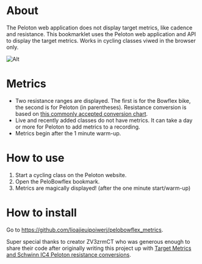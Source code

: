# About
The Peloton web application does not display target metrics, like cadence and resistance. This bookmarklet uses the Peloton web application and API to display the target metrics. Works in cycling classes viwed in the browser only.

![Alt](https://i.imgur.com/y41uV0t.jpg "Peloton class with target metrics")

# Metrics
- Two resistance ranges are displayed. The first is for the Bowflex bike, the second is for Peloton (in parentheses). Resistance conversion is based on [this commonly accepted conversion chart](https://i.pinimg.com/originals/08/8c/fb/088cfb395de5135edb4a562637ffa1b0.jpg).
- Live and recently added classes do not have metrics. It can take a day or more for Peloton to add metrics to a recording.
- Metrics begin after the 1 minute warm-up.

# How to use
1. Start a cycling class on the Peloton website.
2. Open the PeloBowflex bookmark.
3. Metrics are magically displayed! (after the one minute start/warm-up)

# How to install
Go to https://github.com/lioajieuipoiwerj/pelobowflex_metrics.

Super special thanks to creator ZV3zrmCT who was generous enough to share their code after originally writing this project up with [Target Metrics and Schwinn IC4 Peloton resistance conversions](https://zv3zrmct.github.io/peloton_schwinn_metrics/).
